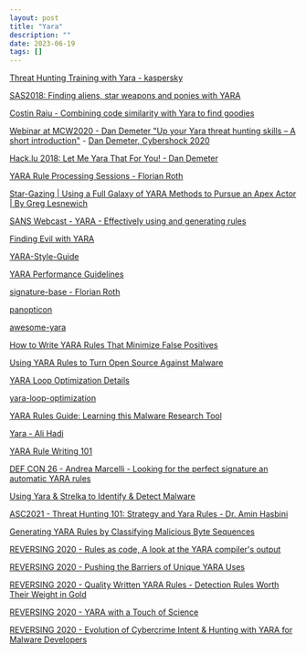 ```yaml
---
layout: post
title: "Yara"
description: ""
date: 2023-06-19
tags: []
---
```


<a href="https://www.youtube.com/playlist?list=PL6BzPT9XO1o5yI1S9a0cK6xYsBtmpAiK1">Threat Hunting Training with Yara - kaspersky</a>

<a href="https://youtu.be/fbidgtOXvc0">SAS2018: Finding aliens, star weapons and ponies with YARA</a>

<a href="https://youtu.be/DQXpdEvyasc">Costin Raiu - Combining code similarity with Yara to find goodies</a>

<a href="https://youtu.be/uuqrxBpSodw">Webinar at MCW2020 - Dan Demeter "Up your Yara threat hunting skills – A short introduction"</a> - <a href="https://youtu.be/78jjHD_Kpkc">Dan Demeter, Cybershock 2020</a>

<a href="https://youtu.be/ncNfxHXhGsA">Hack.lu 2018: Let Me Yara That For You! - Dan Demeter</a>

<a href="https://www.youtube.com/playlist?list=PL8OlALxRcWsSEPtN6AujulTHVc9HZMwso">YARA Rule Processing Sessions - Florian Roth</a>

<a href="https://youtu.be/aaV7UieJ_l4">Star-Gazing | Using a Full Galaxy of YARA Methods to Pursue an Apex Actor | By Greg Lesnewich</a>

<a href="https://youtu.be/5A_O8X_JljI">SANS Webcast - YARA - Effectively using and generating rules</a>

<a href="https://youtu.be/mQ-mqxOfopk">Finding Evil with YARA</a>

<a href="https://github.com/Neo23x0/YARA-Style-Guide">YARA-Style-Guide</a>

<a href="https://github.com/Neo23x0/YARA-Performance-Guidelines">YARA Performance Guidelines</a>

<a href="https://github.com/Neo23x0/signature-base">signature-base - Florian Roth</a>

<a href="https://github.com/Neo23x0/panopticon">panopticon</a>

<a href="https://github.com/InQuest/awesome-yara">awesome-yara</a>

<a href="https://intezer.com/blog/threat-hunting/yara-rules-minimize-false-positives/">How to Write YARA Rules That Minimize False Positives</a>

<a href="https://intezer.com/blog/malware-analysis/turning-open-source-against-malware/">Using YARA Rules to Turn Open Source Against Malware</a>

<a href="https://gist.github.com/wxsBSD/cfea812b96330b685332b61142f51a51">YARA Loop Optimization Details</a>

<a href="https://gist.github.com/wxsBSD/9e98a02b22255373773606294281b3a2">yara-loop-optimization</a>

<a href="https://www.varonis.com/blog/yara-rules">YARA Rules Guide: Learning this Malware Research Tool</a>

<a href="https://www.youtube.com/playlist?list=PLCS2zI95IiNwQ7GfjQB7IpnvbDkhkNsSF">Yara - Ali Hadi</a>

<a href="https://youtu.be/hTDOiKXATHw">YARA Rule Writing 101</a>

<a href="https://youtu.be/Dz0C55Azn1Y">DEF CON 26 - Andrea Marcelli - Looking for the perfect signature an automatic YARA rules</a>

<a href="https://youtu.be/M-kOwTwmIBE">Using Yara & Strelka to Identify & Detect Malware</a>

<a href="https://youtu.be/k-3LY_utuJk">ASC2021 - Threat Hunting 101: Strategy and Yara Rules - Dr. Amin Hasbini</a>

<a href="https://youtu.be/3-iEXrbRsqs">Generating YARA Rules by Classifying Malicious Byte Sequences</a>

<a href="https://youtu.be/zPRLxNq8XbQ">REVERSING 2020 - Rules as code, A look at the YARA compiler's output</a>

<a href="https://youtu.be/bha-TpjXwwg">REVERSING 2020 - Pushing the Barriers of Unique YARA Uses</a>

<a href="https://youtu.be/5N2rqoZnirw">REVERSING 2020 - Quality Written YARA Rules - Detection Rules Worth Their Weight in Gold</a>

<a href="https://youtu.be/Tk7Xd7kyV7g">REVERSING 2020 - YARA with a Touch of Science</a>

<a href="https://youtu.be/Hjp9JfyLLiY">REVERSING 2020 - Evolution of Cybercrime Intent & Hunting with YARA for Malware Developers</a>
